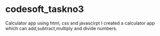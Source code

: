 # codesoft_taskno3
Calculator app using html, css and javascirpt
I created a calculator app which can add,subtract,multiply and divide numbers.
